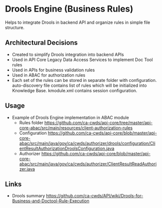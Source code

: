 # Drools Engine (Business Rules)
Helps to integrate Drools in backend API and organize rules in simple file structure. 

## Architectural Decisions
* Created to simplify Drools integration into backend APIs
* Used in API Core Legacy Data Access Services to implement Doc Tool rules
* Used in APIs for business validation rules
* Used in ABAC for authorization rules
* Each set of the rules can be stored in separate folder with configuration. auto-discovery file contains list of rules which will be initialized into Knowledge Base. kmodule.xml contains session configuration.

## Usage
* Example of Drools Engine implementation in ABAC module
  * Rules folder https://github.com/ca-cwds/api-core/tree/master/api-core-abac/src/main/resources/client-authorization-rules
  * Configuration https://github.com/ca-cwds/api-core/blob/master/api-core-abac/src/main/java/gov/ca/cwds/authorizer/drools/configuration/ClientResultAuthorizationDroolsConfiguration.java 
  * Authorizer https://github.com/ca-cwds/api-core/blob/master/api-core-abac/src/main/java/gov/ca/cwds/authorizer/ClientResultReadAuthorizer.java  

## Links
 * Drools summary https://github.com/ca-cwds/API/wiki/Drools-for-Business-and-Doctool-Rule-Execution